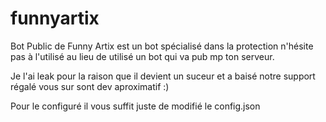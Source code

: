 # funnyartix
Bot Public de Funny Artix est un bot spécialisé dans la protection n'hésite pas à l'utilisé au lieu de utilisé un bot qui va pub mp ton serveur.

Je l'ai leak pour la raison que il devient un suceur et a baisé notre support régalé vous sur sont dev aproximatif :) 

Pour le configuré il vous suffit juste de modifié le config.json
